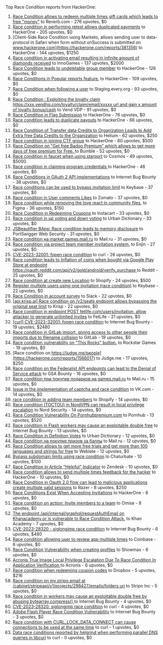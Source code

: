 Top Race Condition reports from HackerOne:

1. [Race Condition allows to redeem multiple times gift cards which leads to free "money"](https://hackerone.com/reports/759247) to Reverb.com - 276 upvotes, $0
2. [Race condition in performing retest allows duplicated payments](https://hackerone.com/reports/429026) to HackerOne - 205 upvotes, $0
3. [Client-Side Race Condition using Marketo, allows sending user to data-protocol in Safari when form without onSuccess is submitted on www.hackerone.com](https://hackerone.com/reports/381356) to HackerOne - 144 upvotes, $1250
4. [Race condition in activating email resulting in infinite amount of diamonds received](https://hackerone.com/reports/509629) to InnoGames - 137 upvotes, $2000
5. [Race Condition leads to undeletable group member](https://hackerone.com/reports/604534) to HackerOne - 126 upvotes, $0
6. [Race Conditions in Popular reports feature.](https://hackerone.com/reports/146845) to HackerOne - 109 upvotes, $0
7. [Race Condition when following a user](https://hackerone.com/reports/927384) to Staging.every.org - 93 upvotes, $0
8. [Race Condition : Exploiting the loyalty claim https://xxx.vendhq.com/loyalty/claim/email/xxxxx url and gain x amount of loyalty bonus/cash](https://hackerone.com/reports/331940) to Vend VDP - 91 upvotes, $0
9. [Race Condition in Flag Submission](https://hackerone.com/reports/454949) to HackerOne - 76 upvotes, $0
10. [Race condition leads to duplicate payouts](https://hackerone.com/reports/220445) to HackerOne - 66 upvotes, $0
11. [Race Condition of Transfer data Credits to Organization Leads to Add Extra free Data Credits to the Organization](https://hackerone.com/reports/974892) to Helium - 62 upvotes, $250
12. [Race condition in joining CTF group](https://hackerone.com/reports/1540969) to HackerOne - 60 upvotes, $500
13. [Race Condition on "Get free Badoo Premium" which allows to get more days of free premium for Free. ](https://hackerone.com/reports/1037430) to Bumble - 52 upvotes, $0
14. [Race condition in faucet when using starport](https://hackerone.com/reports/1438052) to Cosmos - 49 upvotes, $5000
15. [Race condition in claiming program credentials ](https://hackerone.com/reports/488985) to HackerOne - 46 upvotes, $0
16. [Race Conditions in OAuth 2 API implementations](https://hackerone.com/reports/55140) to Internet Bug Bounty - 38 upvotes, $0
17. [Race conditions can be used to bypass invitation limit](https://hackerone.com/reports/115007) to Keybase - 37 upvotes, $0
18. [Race condition in User comments  Likes](https://hackerone.com/reports/1409913) to Zomato - 37 upvotes, $0
19. [Race condition while removing the love react in community files.](https://hackerone.com/reports/996141) to Figma - 36 upvotes, $150
20. [Race Condition in Redeeming Coupons](https://hackerone.com/reports/157996) to Instacart - 33 upvotes, $0
21. [Race condition in up voting and down voting](https://hackerone.com/reports/183837) to Urban Dictionary - 33 upvotes, $0
22. [JSBeautifier BApp: Race condition leads to memory disclosure](https://hackerone.com/reports/187134) to PortSwigger Web Security - 31 upvotes, $0
23. [Race condition на market.games.mail.ru](https://hackerone.com/reports/317557) to Mail.ru - 31 upvotes, $0
24. [Race condition via project team member invitation system.](https://hackerone.com/reports/1108291) to Enjin - 27 upvotes, $0
25. [CVE-2023-32001: fopen race condition](https://hackerone.com/reports/2039870) to curl - 26 upvotes, $0
26. [Race condition leads to Inflation of coins when bought via Google Play Store at endpoint https://oauth.reddit.com/api/v2/gold/android/verify_purchase ](https://hackerone.com/reports/801743) to Reddit - 25 upvotes, $0
27. [Race condition at create new Location](https://hackerone.com/reports/413759) to Shopify - 24 upvotes, $500
28. [Register multiple users using one invitation (race condition)](https://hackerone.com/reports/148609) to Keybase - 22 upvotes, $0
29. [Race Condition in account survey](https://hackerone.com/reports/165570) to Slack - 22 upvotes, $0
30. [[api.krisp.ai] Race condition on /v2/seats endpoint allows bypassing the original seat limit](https://hackerone.com/reports/1418419) to Krisp - 22 upvotes, $0
31. [Race condition in endpoint POST fetlife.com/users/invitation, allow attacker to generate unlimited invites](https://hackerone.com/reports/1460373) to FetLife - 21 upvotes, $0
32. [[curl] CVE-2023-32001: fopen race condition](https://hackerone.com/reports/2078571) to Internet Bug Bounty - 19 upvotes, $2480
33. [Race condition in GitLab import, giving access to other people their imports due to filename collision](https://hackerone.com/reports/214028) to GitLab - 19 upvotes, $0
34. [Race condition vulnerability on "This Rocks" button.](https://hackerone.com/reports/474021) to Rockstar Games - 19 upvotes, $0
35. [Race condition on https://judge.me/people](https://hackerone.com/reports/1566017) to Judge.me  - 17 upvotes, $250
36. [Race condition on the Federalist API endpoints can lead to the Denial of Service attack](https://hackerone.com/reports/249319) to GSA Bounty - 16 upvotes, $0
37. [Race condition при покупке подарков на games.mail.ru](https://hackerone.com/reports/685432) to Mail.ru - 15 upvotes, $0
38. [Issue in the implementation of captcha and race condition](https://hackerone.com/reports/67562) to VK.com - 14 upvotes, $0
39. [race condition in adding team members](https://hackerone.com/reports/176127) to Shopify - 14 upvotes, $0
40. [Race condition (TOCTOU) in NordVPN can result in local privilege escalation](https://hackerone.com/reports/768110) to Nord Security - 14 upvotes, $0
41. [Race Condition Vulnerability On Pornhubpremium.com](https://hackerone.com/reports/183624) to Pornhub - 13 upvotes, $520
42. [Race condition in Flash workers may cause an exploitabl​e double free](https://hackerone.com/reports/37240) to Internet Bug Bounty - 13 upvotes, $0
43. [Race Condition in Definition Votes](https://hackerone.com/reports/152717) to Urban Dictionary - 12 upvotes, $0
44. [Race condition на покупке призов за баллы](https://hackerone.com/reports/700833) to Mail.ru - 12 upvotes, $0
45. [Race Condition allows to get more free trials and get more than 100 languages and strings for free](https://hackerone.com/reports/1087188) to Weblate - 12 upvotes, $0
46. [Bypass subdomain limits using race condition](https://hackerone.com/reports/395351) to Chaturbate - 10 upvotes, $100
47. [Race Condition in Article "Helpful" Indicator](https://hackerone.com/reports/109485) to Zendesk - 10 upvotes, $0
48. [Race condition allows to send multiple times feedback for the hacker](https://hackerone.com/reports/1132171) to HackerOne - 10 upvotes, $0
49. [Race Condition in Oauth 2.0 flow can lead to malicious applications create multiple valid sessions](https://hackerone.com/reports/699112) to Razer - 8 upvotes, $250
50. [Race Conditions Exist When Accepting Invitations](https://hackerone.com/reports/119354) to HackerOne - 8 upvotes, $0
51. [Race condition on action: Invite members to a team](https://hackerone.com/reports/1285538) to Omise - 8 upvotes, $0
52. [The endpoint /api/internal/graphql/requestAuthEmail on Khanacademy.or is vulnerable to Race Condition Attack.](https://hackerone.com/reports/1293377) to Khan Academy - 7 upvotes, $0
53. [ CVE-2023-28320 - siglongjmp race condition](https://hackerone.com/reports/1990421) to Internet Bug Bounty - 6 upvotes, $480
54. [Race condition allowing user to review app multiple times](https://hackerone.com/reports/106360) to Coinbase - 6 upvotes, $0
55. [Race Condition Vulnerability when creating profiles](https://hackerone.com/reports/1428690) to Showmax - 6 upvotes, $0
56. [Acronis True Image Local Privilege Escalation Due To Race Condition In Application Verification ](https://hackerone.com/reports/1251464) to Acronis - 6 upvotes, $0
57. [Race condition when redeeming coupon codes](https://hackerone.com/reports/59179) to Dropbox - 5 upvotes, $216
58. [Race condition on my.stripo.email at /cabinet/stripeapi/v1/projects/298427/emails/folders uri](https://hackerone.com/reports/994051) to Stripo Inc - 5 upvotes, $0
59. [Race condition in workers may cause an exploitable double free by abusing bytearray.compress()  ](https://hackerone.com/reports/47227) to Internet Bug Bounty - 4 upvotes, $0
60. [CVE-2023-28320: siglongjmp race condition](https://hackerone.com/reports/1929597) to curl - 4 upvotes, $0
61. [Adobe Flash Player Race Condition Vulnerability](https://hackerone.com/reports/119657) to Internet Bug Bounty - 3 upvotes, $0
62. [Race condition with CURL_LOCK_DATA_CONNECT can cause connections to be used at the same time](https://hackerone.com/reports/724134) to curl - 1 upvotes, $0
63. [Data race conditions reported by helgrind when performing parallel DNS queries in libcurl](https://hackerone.com/reports/1019457) to curl - 0 upvotes, $0
